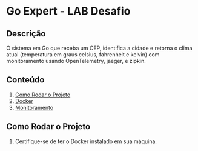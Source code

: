 # Go Expert - LAB Desafio 

## Descrição
O sistema em Go que receba um CEP, identifica a cidade e retorna o clima atual (temperatura em graus celsius, fahrenheit e kelvin) com monitoramento usando OpenTelemetry, jaeger, e zipkin.

## Conteúdo

1. [Como Rodar o Projeto](#como-rodar-o-projeto)
2. [Docker](#docker)
3. [Monitoramento](#monitoramento)

## Como Rodar o Projeto
1. Certifique-se de ter o Docker instalado em sua máquina.
